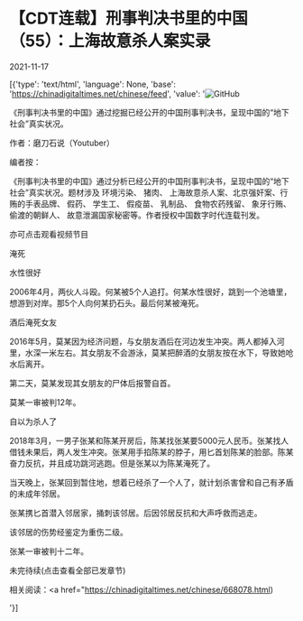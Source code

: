 # 【CDT连载】刑事判决书里的中国（55）：上海故意杀人案实录

2021-11-17

[{'type': 'text/html', 'language': None, 'base': 'https://chinadigitaltimes.net/chinese/feed', 'value': '![GitHub](https://chinadigitaltimes.net/chinese/files/2021/09/刑事判决书里的中国-791x1024.jpg)



《刑事判决书里的中国》通过挖掘已经公开的中国刑事判决书，呈现中国的“地下社会”真实状况。 

作者：磨刀石说（Youtuber）



编者按：

《刑事判决书里的中国》通过分析已经公开的中国刑事判决书，呈现中国的“地下社会”真实状况。题材涉及 环境污染、 猪肉、 上海故意杀人案、北京强奸案、行贿的手表品牌、 假药、 学生工、 假疫苗、 乳制品、 食物农药残留、 象牙行贿、 偷渡的朝鲜人、 故意泄漏国家秘密等。作者授权中国数字时代连载刊发。

亦可点击观看视频节目





淹死

水性很好

2006年4月，两伙人斗殴。何某被5个人追打。何某水性很好，跳到一个池塘里，想游到对岸。那5个人向何某扔石头。最后何某被淹死。

酒后淹死女友

2016年5月，莫某因为经济问题，与女朋友酒后在河边发生冲突。两人都掉入河里，水深一米左右。其女朋友不会游泳，莫某把醉酒的女朋友按在水下，导致她呛水后离开。

第二天，莫某发现其女朋友的尸体后报警自首。

莫某一审被判12年。

自以为杀人了

2018年3月，一男子张某和陈某开房后，陈某找张某要5000元人民币。张某找人借钱未果后，两人发生冲突。张某用手掐陈某的脖子，用匕首划陈某的脸部。陈某奋力反抗，并且成功跳河逃跑。但是张某以为陈某淹死了。

当天晚上，张某回到暂住地，想着已经杀了一个人了，就计划杀害曾和自己有矛盾的未成年邻居。

张某携匕首潜入邻居家，捅刺该邻居。后因邻居反抗和大声呼救而逃走。

该邻居的伤势经鉴定为重伤二级。

张某一审被判十二年。

未完待续(点击查看全部已发章节)



相关阅读：<a href="https://chinadigitaltimes.net/chinese/668078.html)

'}]